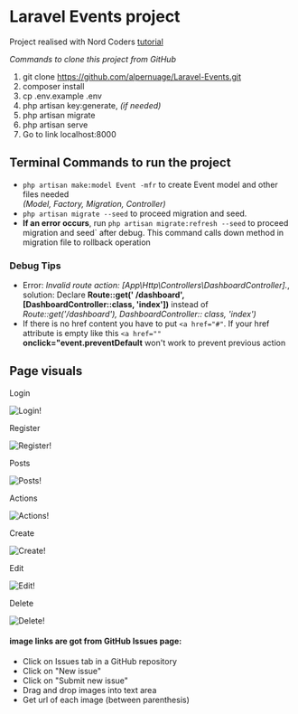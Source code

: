 # Laravel Events project
Project realised with Nord Coders [tutorial](https://www.youtube.com/watch?v=joaHRXptsF8&list=PLeeuvNW2FHVhs5i7Gt4ms2NzT0_YfI1Ev&index=2)

*Commands to clone this project from GitHub*

1. git clone https://github.com/alpernuage/Laravel-Events.git
2. composer install
3. cp .env.example .env
4. php artisan key:generate, *(if needed)*
5. php artisan migrate
6. php artisan serve
7. Go to link localhost:8000

## Terminal Commands to run the project

* `php artisan make:model Event -mfr` to create Event model and other files needed  
  *(Model, Factory, Migration, Controller)*
* `php artisan migrate --seed` to proceed migration and seed.
* **If an error occurs**, run `php artisan migrate:refresh --seed` to proceed
  migration and seed` after debug. This command calls down method in migration file to rollback operation

### Debug Tips

* Error: *Invalid route action: [App\Http\Controllers\DashboardController].*, solution: Declare **Route::get('
  /dashboard', [DashboardController::class, 'index'])** instead of *Route::get('/dashboard'), DashboardController::
  class, 'index')*
* If there is no href content you have to put `<a href="#"`. If your href attribute is empty like this `<a href=""`  
  **onclick="event.preventDefault** won't work to prevent previous action

## Page visuals

Login

[//]: # (![Login!]&#40;public/pages/Login.png&#41;)
![Login!](https://user-images.githubusercontent.com/50120472/189345943-bfae0db0-1883-41d1-9c26-334f863b376c.png)

Register

[//]: # (![Register!]&#40;public/pages/Register.png&#41;)
![Register!](https://user-images.githubusercontent.com/50120472/189345949-09de1aa6-3fc9-472e-bde6-9bb02df20ad0.png)

Posts

[//]: # (![Posts!]&#40;public/pages/Posts.png&#41;)
![Posts!](https://user-images.githubusercontent.com/50120472/189345948-1c8c10f2-a475-4afc-9e36-e79ee36d75fe.png)

Actions

[//]: # (![Actions!]&#40;public/pages/Actions.png&#41;)
![Actions!](https://user-images.githubusercontent.com/50120472/189345499-8e35a918-4a22-4252-be6e-f29183cfd10e.png)

Create

[//]: # (![Create!]&#40;public/pages/Create.png&#41;)
![Create!](https://user-images.githubusercontent.com/50120472/189345932-cdfd1cf0-dba1-496d-bd9b-6ca5cd26921a.png)

Edit

[//]: # (![Edit!]&#40;public/pages/Edit.png&#41;)
![Edit!](https://user-images.githubusercontent.com/50120472/189345940-d50a155c-25c1-46a0-859b-1bc0076539a2.png)

Delete

[//]: # (![Delete!]&#40;public/pages/Delete.png&#41;  )
![Delete!](https://user-images.githubusercontent.com/50120472/189346816-e3637692-8ec8-4a3a-b577-edfe48d18cff.png)

#### image links are got from GitHub Issues page:

* Click on Issues tab in a GitHub repository
* Click on "New issue"
* Click on "Submit new issue"
* Drag and drop images into text area
* Get url of each image (between parenthesis)
